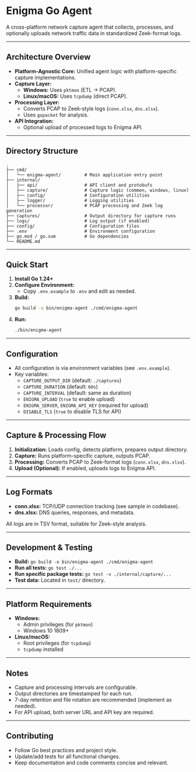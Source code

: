 # Enigma Go Agent

A cross-platform network capture agent that collects, processes, and optionally uploads network traffic data in standardized Zeek-format logs.

---

## Architecture Overview

- **Platform-Agnostic Core:**
  Unified agent logic with platform-specific capture implementations.
- **Capture Layer:**
  - **Windows:** Uses `pktmon` (ETL → PCAP).
  - **Linux/macOS:** Uses `tcpdump` (direct PCAP).
- **Processing Layer:**
  - Converts PCAP to Zeek-style logs (`conn.xlsx`, `dns.xlsx`).
  - Uses `gopacket` for analysis.
- **API Integration:**
  - Optional upload of processed logs to Enigma API.

---

## Directory Structure

```
.
├── cmd/
│   └── enigma-agent/         # Main application entry point
├── internal/
│   ├── api/                  # API client and protobufs
│   ├── capture/              # Capture logic (common, windows, linux)
│   ├── config/               # Configuration utilities
│   ├── logger/               # Logging utilities
│   └── processor/            # PCAP processing and Zeek log generation
├── captures/                 # Output directory for capture runs
├── logs/                     # Log output (if enabled)
├── config/                   # Configuration files
├── .env                      # Environment configuration
├── go.mod / go.sum           # Go dependencies
└── README.md
```

---

## Quick Start

1. **Install Go 1.24+**
2. **Configure Environment:**
   - Copy `.env.example` to `.env` and edit as needed.
3. **Build:**
   ```sh
   go build -o bin/enigma-agent ./cmd/enigma-agent
   ```
4. **Run:**
   ```sh
   ./bin/enigma-agent
   ```

---

## Configuration

- All configuration is via environment variables (see `.env.example`).
- Key variables:
  - `CAPTURE_OUTPUT_DIR` (default: `./captures`)
  - `CAPTURE_DURATION` (default: `60s`)
  - `CAPTURE_INTERVAL` (default: same as duration)
  - `ENIGMA_UPLOAD` (`true` to enable upload)
  - `ENIGMA_SERVER`, `ENIGMA_API_KEY` (required for upload)
  - `DISABLE_TLS` (`true` to disable TLS for API)

---

## Capture & Processing Flow

1. **Initialization:**
   Loads config, detects platform, prepares output directory.
2. **Capture:**
   Runs platform-specific capture, outputs PCAP.
3. **Processing:**
   Converts PCAP to Zeek-format logs (`conn.xlsx`, `dns.xlsx`).
4. **Upload (Optional):**
   If enabled, uploads logs to Enigma API.

---

## Log Formats

- **conn.xlsx:**
  TCP/UDP connection tracking (see sample in codebase).
- **dns.xlsx:**
  DNS queries, responses, and metadata.

All logs are in TSV format, suitable for Zeek-style analysis.

---

## Development & Testing

- **Build:**
  `go build -o bin/enigma-agent ./cmd/enigma-agent`
- **Run all tests:**
  `go test ./...`
- **Run specific package tests:**
  `go test -v ./internal/capture/...`
- **Test data:**
  Located in `test/` directory.

---

## Platform Requirements

- **Windows:**
  - Admin privileges (for `pktmon`)
  - Windows 10 1809+
- **Linux/macOS:**
  - Root privileges (for `tcpdump`)
  - `tcpdump` installed

---

## Notes

- Capture and processing intervals are configurable.
- Output directories are timestamped for each run.
- 7-day retention and file rotation are recommended (implement as needed).
- For API upload, both server URL and API key are required.

---

## Contributing

- Follow Go best practices and project style.
- Update/add tests for all functional changes.
- Keep documentation and code comments concise and relevant.